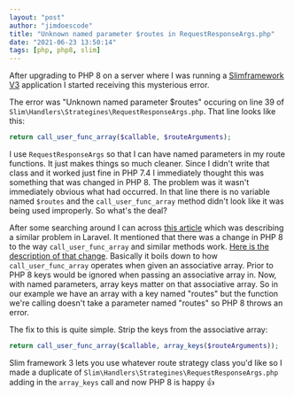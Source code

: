 ```yaml
---
layout: "post"
author: "jimdoescode"
title: "Unknown named parameter $routes in RequestResponseArgs.php"
date: "2021-06-23 13:50:14"
tags: [php, php8, slim]
---
```


After upgrading to PHP 8 on a server where I was running a [Slimframework V3](https://www.slimframework.com/docs/v3/) application I started receiving this mysterious error.

The error was "Unknown named parameter $routes" occuring on line 39 of `Slim\Handlers\Strategines\RequestResponseArgs.php`. That line looks like this:
```php
return call_user_func_array($callable, $routeArguments);
```

I use `RequestResponseArgs` so that I can have named parameters in my route functions. It just makes things so much cleaner. Since I didn't write that class and it worked just fine in PHP 7.4 I immediately thought this was something that was changed in PHP 8. The problem was it wasn't immediately obvious what had occurred. In that line there is no variable named `$routes` and the `call_user_func_array` method didn't look like it was being used improperly. So what's the deal?

After some searching around I can across [this article](https://chrislloyd.co/fixing-laravel-php-8-error-unknown-named-parameter-error/) which was describing a similar problem in Laravel. It mentioned that there was a change in PHP 8 to the way `call_user_func_array` and similar methods work. [Here is the description of that change](https://wiki.php.net/rfc/named_params#call_user_func_and_friends). Basically it boils down to how `call_user_func_array` operates when given an associative array. Prior to PHP 8 keys would be ignored when passing an associative array in. Now, with named parameters, array keys matter on that associative array. So in our example we have an array with a key named "routes" but the function we're calling doesn't take a parameter named "routes" so PHP 8 throws an error. 

The fix to this is quite simple. Strip the keys from the associative array:
```php
return call_user_func_array($callable, array_keys($routeArguments));
```   

Slim framework 3 lets you use whatever route strategy class you'd like so I made a duplicate of `Slim\Handlers\Strategines\RequestResponseArgs.php` adding in the `array_keys` call and now PHP 8 is happy 👍 
